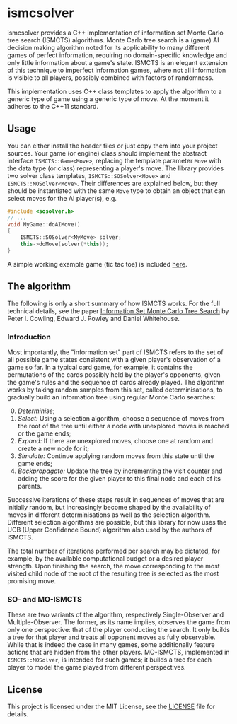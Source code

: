 # ismcsolver
ismcsolver provides a C++ implementation of information set Monte Carlo tree search (ISMCTS) algorithms. Monte Carlo tree search is a (game) AI decision making algorithm noted for its applicability to many different games of perfect information, requiring no domain-specific knowledge and only little information about a game's state. ISMCTS is an elegant extension of this technique to imperfect information games, where not all information is visible to all players, possibly combined with factors of randomness.

This implementation uses C++ class templates to apply the algorithm to a generic type of game using a generic type of move. At the moment it adheres to the C++11 standard.

## Usage
You can either install the header files or just copy them into your project sources. Your game (or engine) class should implement the abstract interface `ISMCTS::Game<Move>`, replacing the template parameter `Move` with the data type (or class) representing a player's move. The library provides two solver class templates, `ISMCTS::SOSolver<Move>` and `ISMCTS::MOSolver<Move>`. Their differences are explained below, but they should be instantiated with the same `Move` type to obtain an object that can select moves for the AI player(s), e.g.
```cpp
#include <sosolver.h>
// ...
void MyGame::doAIMove()
{
    ISMCTS::SOSolver<MyMove> solver;
    this->doMove(solver(*this));
}
```
A simple working example game (tic tac toe) is included [here](test).

## The algorithm
The following is only a short summary of how ISMCTS works. For the full technical details, see the paper [Information Set Monte Carlo Tree Search](https://pure.york.ac.uk/portal/files/13014166/CowlingPowleyWhitehouse2012.pdf) by Peter I. Cowling, Edward J. Powley and Daniel Whitehouse.

### Introduction 
Most importantly, the "information set" part of ISMCTS refers to the set of all possible game states consistent with a given player's observation of a game so far. In a typical card game, for example, it contains the permutations of the cards possibly held by the player's opponents, given the game's rules and the sequence of cards already played. The algorithm works by taking random samples from this set, called determinisations, to gradually build an information tree using regular Monte Carlo searches:

0. *Determinise*;
1. *Select:* Using a selection algorithm, choose a sequence of moves from the root of the tree until either a node with unexplored moves is reached or the game ends;
2. *Expand:* If there are unexplored moves, choose one at random and create a new node for it;
3. *Simulate:* Continue applying random moves from this state until the game ends;
4. *Backpropagate:* Update the tree by incrementing the visit counter and adding the score for the given player to this final node and each of its parents.

Successive iterations of these steps result in sequences of moves that are initially random, but increasingly become shaped by the availability of moves in different determinisations as well as the selection algorithm. Different selection algorithms are possible, but this library for now uses the UCB (Upper Confidence Bound) algorithm also used by the authors of ISMCTS.

The total number of iterations performed per search may be dictated, for example, by the available computational budget or a desired player strength. Upon finishing the search, the move corresponding to the most visited child node of the root of the resulting tree is selected as the most promising move.

### SO- and MO-ISMCTS
These are two variants of the algorithm, respectively Single-Observer and Multiple-Observer. The former, as its name implies, observes the game from only one perspective: that of the player conducting the search. It only builds a tree for that player and treats all opponent moves as fully observable. While that is indeed the case in many games, some additionally feature actions that are hidden from the other players. MO-ISMCTS, implemented in `ISMCTS::MOSolver`, is intended for such games; it builds a tree for each player to model the game played from different perspectives.

## License
This project is licensed under the MIT License, see the [LICENSE](LICENSE) file for details.
